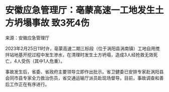 # 安徽应急管理厅：亳蒙高速一工地发生土方坍塌事故 致3死4伤

来源：安徽应急管理厅

2023年2月25日11时许，亳蒙高速二期三标段（位于涡阳县涡南镇）工地自用搅拌站地基开挖过程中发生渗水，在清理时发生土方坍塌，造成3人经抢救无效死亡，4人受伤（其中1人危重）。

事故发生后，省委、省政府主要领导立即作出批示。省卫健委已安排专家赴涡阳县会同市县专家全力救治伤员，省交通运输厅派员赴现场督导。目前，事故调查和善后工作正在有序进行。


